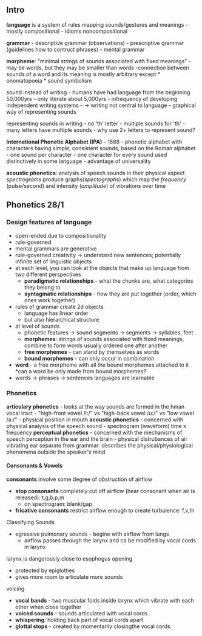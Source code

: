 ## Intro
**language** is a system of rules mapping sounds/gestures and meanings
	- mostly compositional
	- idioms noncompositional

**grammar**
	- descriptive grammar (observations)
	- prescriptive grammar (guidelines how to contruct phrases)
	- mental grammar

**morpheme**: "minimal strings of sounds associated with fixed meanings"
	- may be words, but they may be smaller than words
	-connection between sounds of a word and its meaning is mostly arbitrary
except
		* onomatopoeia
		* sound symbolism

sound instead of writing - humans have had language from the beginning 50,000yrs
	- only literate about 5,000yrs
	- infrequency of developing independent writing systems
	- -> writing not central to language
	- graphical way of representing sounds

representing sounds in writing
	- no 'th' letter - multiple sounds for 'th'
	- many letters have multiple sounds
	- why use 2+ letters to represent sound?

**International Phonetic Alphabet (IPA)**
	- 1888
	- phonetic alphabet with characters having simple, consistent sounds, based on the Roman alphabet
	- one sound per character
	- one character for every sound used distinctively in some language
	- advantage of universality

**acoustic phonetics**: analysis of speech sounds in their physical aspect
_spectrograms_ produce graphs(_spectographs_) which map the _frequency_ (pulse/second) and intensity (_amplitude_) of vibrations over time

## Phonetics 28/1
### Design features of language
- open-ended due to compositionality
- rule-governed
- mental grammars are generative
- rule-governed creativity -> understand new sentences; potentially infinite set of linguistic objects
- at each level, you can look at the objects that make up language from two different perspectives
	* **paradigmatic relationships** - what the chunks are, what categories they belong to
	* **syntagmatic relationships** - how they are put together (order, which ones work together)
- rules of grammar create 2d objects
	* language has linear order
	* but also hierarchical structure
- at level of sounds
	* phonetic features -> sound segments -> segments -> syllables, feet
	* **morphemes**: strings of sounds associated with fixed meanings, combine to form words usually ordered one after another
	* **free morphemes** - can stand by themselves as words
	* **bound morphemes** - can only occur in combination
- **word** - a free morpheme with all the bound morphemes attached to it
	*can a word be only made from bound morphemes?
- words -> phrases -> sentences
languages are learnable

### Phonetics
**articulary phonetics** - looks at the way sounds are formed in the hman vocal tract
	- "high-front vowel /i:/" vs "high-back vowel /u:/" vs "low vowel /a:/"
	- physical position in mouth
**acoustic phonetics** - concerned with physical analysis of the speech sound
	- spectrogram (waveform) time x frequency
**perceptual phonetics** - concerned with the mechanisms of speech perception in the ear and the brain
	- physical distrubances of air vibrating ear
separate from grammar: describes the physical/physiological phenomena outside the speaker's mind

#### Consonants & Vowels
**consonants** involve some degree of obstruction of airflow
- **stop consonants** completely cut off airflow (hear consonant when air is released): t,g,b,p,m
	* on spectrogram: blank/gap
- **fricative consonants** restrict airflow enough to create turbulence: f,v,th

Classifying Sounds
- egressive pulmonary sounds - begine with airflow from lungs
	- airflow passes through the larynx and ca be modified by vocal cords in larynx

larynx is dangerously close to esophogus opening
- protected by epiglotties
- gives more room to articulate more sounds

voicing
- **vocal bands** - two muscular folds inside larynx which vibrate with each other when close together
- **voiced sounds** - sounds articulated with vocal cords
- **whispering**: holding back part of vocal cords apart
- **glottal stops** - created by momentarily closingthe vocal cords